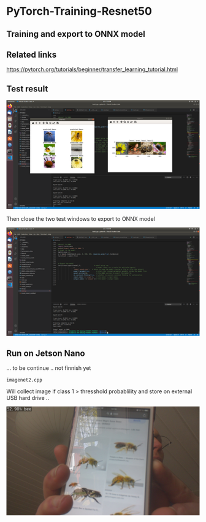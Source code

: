 # PyTorch-Training-Resnet50

## Training and export to ONNX model

## Related links

https://pytorch.org/tutorials/beginner/transfer_learning_tutorial.html

## Test result

![](test_bee_ant.png)

Then close the two test windows to export to ONNX model

![](export_ONNX.png)

## Run on Jetson Nano

... to be continue .. not finnish yet
    
    imagenet2.cpp 
    
Will collect image if class 1 > thresshold probablility and store on external USB hard drive ..

![](store_img.jpg)


